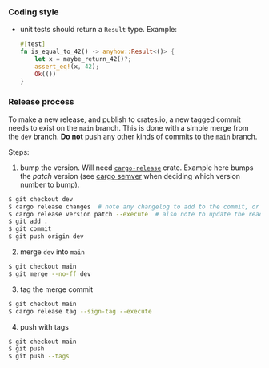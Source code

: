 ### Coding style

- unit tests should return a `Result` type. Example:
    ```rust
    #[test]
    fn is_equal_to_42() -> anyhow::Result<()> {
        let x = maybe_return_42()?;
        assert_eq!(x, 42);
        Ok(())
    }
    ```

### Release process

To make a new release, and publish to crates.io, a new tagged commit needs to exist on the `main` branch. This is done with a simple merge from the `dev` branch. **Do not** push any other kinds of commits to the `main` branch.

Steps:
1. bump the version. Will need [`cargo-release`](https://crates.io/crates/cargo-release) crate. Example here bumps the *patch* version (see [cargo semver](https://doc.rust-lang.org/cargo/reference/semver.html) when deciding which version number to bump).
```bash
$ git checkout dev
$ cargo release changes  # note any changelog to add to the commit, or manually craft it
$ cargo release version patch --execute  # also note to update the readme
$ git add .
$ git commit
$ git push origin dev
```
2. merge `dev` into `main`
```bash
$ git checkout main
$ git merge --no-ff dev
```
3. tag the merge commit
```bash
$ git checkout main
$ cargo release tag --sign-tag --execute
```
4. push with tags
```bash
$ git checkout main
$ git push
$ git push --tags
```
